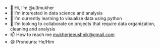 - 👋 Hi, I’m @u3mukher
- 👀 I’m interested in data science and analysis
- 🌱 I’m currently learning to visualize data using python
- 💞️ I’m looking to collaborate on projects that require data organization, cleaning and analysis
- 📫 How to reach me mukherjeeushnik@gmail.com
- 😄 Pronouns: He/Him


<!---
u3mukher/u3mukher is a ✨ special ✨ repository because its `README.md` (this file) appears on your GitHub profile.
You can click the Preview link to take a look at your changes.
--->
